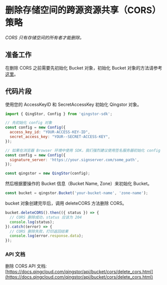 # 删除存储空间的跨源资源共享（CORS）策略

*CORS 只有存储空间的所有者才能删除。*

## 准备工作

在删除 CORS 之前需要先初始化 Bucket 对象，初始化 Bucket 对象的方法请参考[这里](./initialize_config_and_qingstor.md)。

## 代码片段

使用您的 AccessKeyID 和 SecretAccessKey 初始化 Qingstor 对象。

```javascript
import { QingStor, Config } from 'qingstor-sdk';

// 先初始化 config 对象
const config = new Config({
  access_key_id: "YOUR-ACCESS-KEY-ID",
  secret_access_key: "YOUR--SECRET-ACCESS-KEY",
});

// 如果在浏览器 Browser 环境中使用 SDK，我们强烈建议使用签名服务器初始化 config 对象，避免将 AccessKeyID 和 SecretAccessKey 暴露在客户端。目前 node 环境不支持使用签名服务器。
const config = new Config({
  signature_server: 'https://your.signserver.com/some_path',
});

const qingstor = new QingStor(config);
```

然后根据要操作的 Bucket 信息（Bucket Name, Zone）来初始化 Bucket。

```javascript
const bucket = qingstor.Bucket('your-bucket-name', 'zone-name');
```

bucket 对象创建完毕后，调用 deleteCORS 方法删除 CORS。

```javascript
bucket.deleteCORS().then(({ status }) => {
  // CORS 删除成功，status 应该为 204
  console.log(status);
}).catch((error) => {
  // CORS 删除失败，打印返回结果
  console.log(error.response.data);
});
```

### API 文档
删除 CORS API 文档: [https://docs.qingcloud.com/qingstor/api/bucket/cors/delete_cors.html](https://docs.qingcloud.com/qingstor/api/bucket/cors/delete_cors.html)
